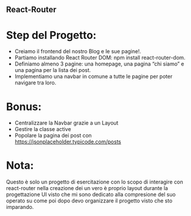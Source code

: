 
## React-Router

# Step del Progetto:
 - Creiamo il frontend del nostro Blog e le sue pagine!.
 - Partiamo installando React Router DOM: npm install react-router-dom.
 - Definiamo almeno 3 pagine: una homepage, una pagina “chi siamo” e una pagina per la lista dei post.
 - Implementiamo una navbar in comune a tutte le pagine per poter navigare tra loro.

# Bonus:
 - Centralizzare la Navbar grazie a un Layout
 - Gestire la classe active
 - Popolare la pagina dei post con https://jsonplaceholder.typicode.com/posts

# Nota:
Questo è solo un progetto di esercitazione con lo scopo di interagire con react-router nella creazione dei un vero è proprio layout durante la progettazione UI visto che mi sono dedicato alla compresione del suo operato su come poi dopo devo organizzare il progetto visto che sto imparando.